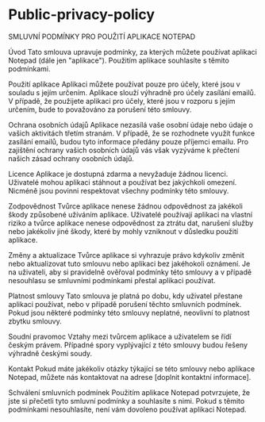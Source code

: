 # Public-privacy-policy

SMLUVNÍ PODMÍNKY PRO POUŽITÍ APLIKACE NOTEPAD

Úvod
Tato smlouva upravuje podmínky, za kterých můžete používat aplikaci Notepad (dále jen "aplikace"). Použitím aplikace souhlasíte s těmito podmínkami.

Použití aplikace
Aplikaci můžete používat pouze pro účely, které jsou v souladu s jejím určením. Aplikace slouží výhradně pro účely zasílání emailů. V případě, že použijete aplikaci pro účely, které jsou v rozporu s jejím určením, bude to považováno za porušení této smlouvy.

Ochrana osobních údajů
Aplikace nezasílá vaše osobní údaje nebo údaje o vašich aktivitách třetím stranám. V případě, že se rozhodnete využít funkce zasílání emailů, budou tyto informace předány pouze příjemci emailu. Pro zajištění ochrany vašich osobních údajů vás však vyzýváme k přečtení našich zásad ochrany osobních údajů.

Licence
Aplikace je dostupná zdarma a nevyžaduje žádnou licenci. Uživatelé mohou aplikaci stáhnout a používat bez jakýchkoli omezení. Nicméně jsou povinni respektovat všechny podmínky této smlouvy.

Zodpovědnost
Tvůrce aplikace nenese žádnou odpovědnost za jakékoli škody způsobené užíváním aplikace. Uživatelé používají aplikaci na vlastní riziko a tvůrce aplikace nenese odpovědnost za ztrátu dat, narušení služby nebo jakékoliv jiné škody, které by mohly vzniknout v důsledku použití aplikace.

Změny a aktualizace
Tvůrce aplikace si vyhrazuje právo kdykoliv změnit nebo aktualizovat tuto smlouvu nebo aplikaci bez jakéhokoli oznámení. Je na uživateli, aby si pravidelně ověřoval podmínky této smlouvy a v případě nesouhlasu se smluvními podmínkami přestal aplikaci používat.

Platnost smlouvy
Tato smlouva je platná po dobu, kdy uživatel přestane aplikaci používat, nebo v případě porušení těchto smluvních podmínek. Pokud jsou některé podmínky této smlouvy neplatné, neovlivní to platnost zbytku smlouvy.

Soudní pravomoc
Vztahy mezi tvůrcem aplikace a uživatelem se řídí českým právem. Případné spory vyplývající z této smlouvy budou řešeny výhradně českými soudy.

Kontakt
Pokud máte jakékoliv otázky týkající se této smlouvy nebo aplikace Notepad, můžete nás kontaktovat na adrese [doplnit kontaktní informace].

Schválení smluvních podmínek
Použitím aplikace Notepad potvrzujete, že jste si přečetli tyto smluvní podmínky a souhlasíte s nimi. Pokud s těmito podmínkami nesouhlasíte, není vám dovoleno používat aplikaci Notepad.
